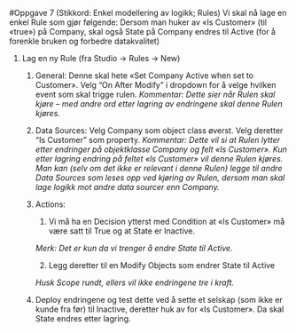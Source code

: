 #Oppgave 7 (Stikkord: Enkel modellering av logikk; Rules)
Vi skal nå lage en enkel Rule som gjør følgende: Dersom man huker av «Is Customer» (til «true») på Company, skal også State på Company endres til Active (for å forenkle bruken og forbedre datakvalitet)
1. Lag en ny Rule (fra Studio -> Rules -> New)
   1. General: Denne skal hete «Set Company Active when set to Customer». Velg “On After Modify” i dropdown for å velge hvilken event som skal trigge rulen.
   *Kommentar: Dette sier når Rulen skal kjøre – med andre ord etter lagring av endringene skal denne Rulen kjøres.*
   2. Data Sources: Velg Company som object class øverst. Velg deretter  “Is Customer” som property.
   *Kommentar: Dette vil si at Rulen lytter etter endringer på objektklasse Company og felt «Is Customer». Kun etter lagring endring på feltet «Is Customer» vil denne Rulen kjøres. Man kan (selv om det ikke er relevant i denne Rulen) legge til andre Data Sources som leses opp ved kjøring av Rulen, dersom man skal lage logikk mot andre data sourcer enn Company.*
   3. Actions: 
      1. Vi må ha en Decision ytterst med Condition at «Is Customer» må være satt til True og at State er Inactive.
      
      *Merk: Det er kun da vi trenger å endre State til Active.*
      
      2. Legg deretter til en Modify Objects som endrer State til Active

      *Husk Scope rundt, ellers vil ikke endringene tre i kraft.*
   4. Deploy endringene og test dette ved å sette et selskap (som ikke er kunde fra før) til  Inactive, deretter huk av for «Is Customer». Da skal State endres etter lagring.
